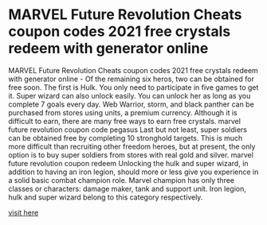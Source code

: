 # MARVEL Future Revolution Cheats coupon codes 2021 free crystals redeem with generator online

MARVEL Future Revolution Cheats coupon codes 2021 free crystals redeem with generator online - Of the remaining six heros, two can be obtained for free soon. The first is Hulk. You only need to participate in five games to get it. Super wizard can also unlock easily. You can unlock her as long as you complete 7 goals every day. Web Warrior, storm, and black panther can be purchased from stores using units, a premium currency. Although it is difficult to earn, there are many free ways to earn free crystals. marvel future revolution coupon code pegasus Last but not least, super soldiers can be obtained free by completing 10 stronghold targets. This is much more difficult than recruiting other freedom heroes, but at present, the only option is to buy super soldiers from stores with real gold and silver. marvel future revolution coupon redeem Unlocking the hulk and super wizard, in addition to having an iron legion, should more or less give you experience in a solid basic combat champion role. Marvel champion has only three classes or characters: damage maker, tank and support unit. Iron legion, hulk and super wizard belong to this category respectively.

<a href="https://yintamod.xyz/marvel-future-revolution/">visit here</a>















